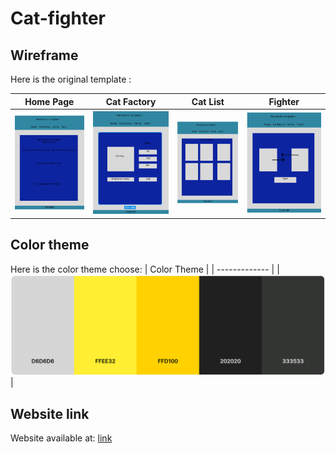 # Cat-fighter

## Wireframe

Here is the original template :

| Home Page                          | Cat Factory                        | Cat List                           | Fighter                            |
| ---------------------------------- | ---------------------------------- | ---------------------------------- | ---------------------------------- |
| ![Wireframe 1](img/wireframe1.png) | ![Wireframe 2](img/wireframe2.png) | ![Wireframe 3](img/wireframe3.png) | ![Wireframe 4](img/wireframe4.png) |

## Color theme

Here is the color theme choose:
| Color Theme |
| ------------- |
| ![color theme](img/color%20theme.png) |

## Website link

Website available at:
[link](https://cat-fighter.github.io/Cat-fighter/html/catfactory.html)

